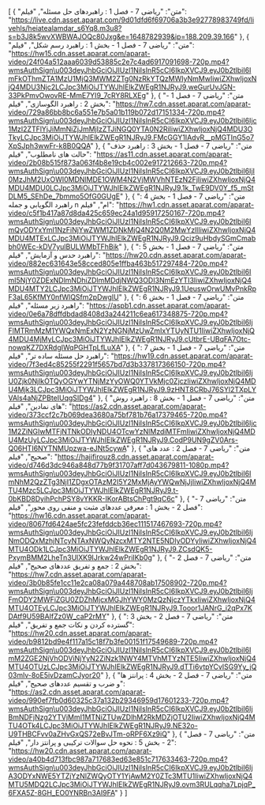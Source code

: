 [
  {
    "متن": "ریاضی 7 - فصل 1 : راهبردهای حل مسئله",
    "فیلم": "https://live.cdn.asset.aparat.com/9d01dfd6f69706a3b3e92778983749fd/livehls/heiatealamdar_s6Yq8.m3u8?s=b3J8k5wvXWBWAJOQc80Jxg&e=1648782939&ip=188.209.39.166"
  },
  {
    "متن": "ریاضی 7 - فصل 1 - بخش 1 : راهبرد رسم شکل",
    "فیلم": "https://hw15.cdn.asset.aparat.com/aparat-video/24f04a512aaa6039d53885c2e7c4ad6917091698-720p.mp4?wmsAuthSign\u003deyJhbGciOiJIUzI1NiIsInR5cCI6IkpXVCJ9.eyJ0b2tlbiI6ImFkOThmZTA1MzU1MjQ3MWM2ZTg0NzRkYTQzMWIyNmMwIiwiZXhwIjoxNjQ4MDU3Njc2LCJpc3MiOiJTYWJhIElkZWEgR1NJRyJ9.weGurUvJGN-33PkPmvOwovRE-MmE7YI9_7cRY8RLXEg"
  },
  {
    "متن": "ریاضی 7 - فصل 1 - بخش 2 : راهبرد الگوسازی",
    "فیلم": "https://hw7.cdn.asset.aparat.com/aparat-video/729a86bb8bc6a551e7b5a01b119b072d17151334-720p.mp4?wmsAuthSign\u003deyJhbGciOiJIUzI1NiIsInR5cCI6IkpXVCJ9.eyJ0b2tlbiI6Ijc1MzI2ZTFlYjJiMmNiZjJmMjIzZTJiNGQ0YTA0N2RiIiwiZXhwIjoxNjQ4MDU3OTkyLCJpc3MiOiJTYWJhIElkZWEgR1NJRyJ9.FMcGGY1IAdvR__pMGTInG5o7XpSJph3wwFr-k8B0QQA"
  },
  {
    "متن": "ریاضی 7 - فصل 1 - بخش 3 : راهبرد حذف حالت های نامطلوب",
    "فیلم": "https://as11.cdn.asset.aparat.com/aparat-video/2b08b515f873a063f4b8e19cb4c002e917212663-720p.mp4?wmsAuthSign\u003deyJhbGciOiJIUzI1NiIsInR5cCI6IkpXVCJ9.eyJ0b2tlbiI6IjI0MzJhM2UxOWI0MDNlMDE1OWM4N2VjMWVhNTEzN2FjIiwiZXhwIjoxNjQ4MDU4MDU0LCJpc3MiOiJTYWJhIElkZWEgR1NJRyJ9.1k_TwE9DV0Y_f5_mStDLM5_SEhDe_7bmmo5OfG0GUgE"
  },
  {
    "متن": "ریاضی 7 - فصل 1 - بخش 4 : راهبرد الگویابی و جمله n ام",
    "فیلم": "https://hw1.cdn.asset.aparat.com/aparat-video/c5f1b417a87d8da425c659ec24a1d95917250167-720p.mp4?wmsAuthSign\u003deyJhbGciOiJIUzI1NiIsInR5cCI6IkpXVCJ9.eyJ0b2tlbiI6ImQyODYxYmI1NzFiNjYwZWM1ZDNkMjQ4N2Q0M2MwYzllIiwiZXhwIjoxNjQ4MDU4MTExLCJpc3MiOiJTYWJhIElkZWEgR1NJRyJ9.Qciz9uHbdySGmCmabbh0WEc-kDV7yulBULWMbTFhBik"
  },
  {
    "متن": "ریاضی 7 - فصل 1 - بخش 5 : راهبرد حدس و آزمایش",
    "فیلم": "https://hw20.cdn.asset.aparat.com/aparat-video/882ec631643e58cced805e1ffba463b517297484-720p.mp4?wmsAuthSign\u003deyJhbGciOiJIUzI1NiIsInR5cCI6IkpXVCJ9.eyJ0b2tlbiI6ImI5NjY0ZDExNDlmNDhiZDlmMDdjNWQ3ODI3NmEzYTI3IiwiZXhwIjoxNjQ4MDU4MTY2LCJpc3MiOiJTYWJhIElkZWEgR1NJRyJ9.1UeuswOrwUMvPnkRpF3aL65KfMY0nfWlQSfm2pDwgIU"
  },
  {
    "متن": "ریاضی 7 - فصل 1 - بخش 6 : راهبرد زیر مسئله",
    "فیلم": "https://aspb1.cdn.asset.aparat.com/aparat-video/0e6a78dffdbdad8408d3a244211c6ea617348875-720p.mp4?wmsAuthSign\u003deyJhbGciOiJIUzI1NiIsInR5cCI6IkpXVCJ9.eyJ0b2tlbiI6IjFlMTRmMzM1YWQxNmExN2YzNGNjMzUwZmIxYTUyNTU1IiwiZXhwIjoxNjQ4MDU4MjMyLCJpc3MiOiJTYWJhIElkZWEgR1NJRyJ9.cUtbrE-UBqFA7Otc-nowqKZ7DXRdgIWqPGHTpLfLuXA"
  },
  {
    "متن": "ریاضی 7 - فصل 1 - بخش 7 : راهبرد حل مسئله ساده تر",
    "فیلم": "https://hw19.cdn.asset.aparat.com/aparat-video/7f3ed4c85255f2291f5657bd7d3b337817366150-720p.mp4?wmsAuthSign\u003deyJhbGciOiJIUzI1NiIsInR5cCI6IkpXVCJ9.eyJ0b2tlbiI6IjU0Zjk0NjlkOTQyOGYwYTNjMzYyOWQ0YTVkMjc0ZjczIiwiZXhwIjoxNjQ4MDU4Mjk3LCJpc3MiOiJTYWJhIElkZWEgR1NJRyJ9.9zHNT8CRbJ76SYl2TXpLYVAls4aNjZPBteIUqgSIDg4"
  },
  {
    "متن": "ریاضی 7 - فصل 1 - بخش 8 : راهبرد روش های نمادین",
    "فیلم": "https://as2.cdn.asset.aparat.com/aparat-video/373ccf2c7b069dea3680a75bf781b76a17379465-720p.mp4?wmsAuthSign\u003deyJhbGciOiJIUzI1NiIsInR5cCI6IkpXVCJ9.eyJ0b2tlbiI6Ijc1M2ZiNGIwMTFjNTNkODIyNDU4OTcwYzNlMzdiMTFmIiwiZXhwIjoxNjQ4MDU4MzUyLCJpc3MiOiJTYWJhIElkZWEgR1NJRyJ9.CodP9UN9gZV0Ars-Q06HTI6NYTNMUpzwa-eJNt5cywA"
  },
  {
    "متن": "ریاضی 7 - فصل 2 : عدد های صحیح",
    "فیلم": "https://hajifirouz8.cdn.asset.aparat.com/aparat-video/d746d3dc946a848d77b9f31707aff7d043679811-1080p.mp4?wmsAuthSign\u003deyJhbGciOiJIUzI1NiIsInR5cCI6IkpXVCJ9.eyJ0b2tlbiI6ImNhM2QzZTg3NjI1ZDgxOTAzM2I5Y2MxMjAyYWQwNjJjIiwiZXhwIjoxNjQ4MTU4Mzc5LCJpc3MiOiJTYWJhIElkZWEgR1NJRyJ9.t-0bKBD8DyihPchPSY8vYKKR-IKorABtsChPgt9qC6c"
  },
  {
    "متن": "ریاضی 7 - فصل 2 - بخش 1 : معرفی عددهای مثبت و منفی روی محور",
    "فیلم": "https://hw16.cdn.asset.aparat.com/aparat-video/8067fd6424ae5fc23fefddcb36ec111517467693-720p.mp4?wmsAuthSign\u003deyJhbGciOiJIUzI1NiIsInR5cCI6IkpXVCJ9.eyJ0b2tlbiI6IjNmODQxMzhjNTcyNTAxNWQyNzcxMTY2NTE5NDIyODYyIiwiZXhwIjoxNjQ4MTU4ODk1LCJpc3MiOiJTYWJhIElkZWEgR1NJRyJ9.ZCsdQK5-PxymBMM2LheTn3UlXK9IJrkw24wPriIKb0g"
  },
  {
    "متن": "ریاضی 7 - فصل 2 - بخش 2 : جمع و تفریق عددهای صحیح",
    "فیلم": "https://hw7.cdn.asset.aparat.com/aparat-video/3b0b85fe1cc11e2ca08a079a448708ab17508902-720p.mp4?wmsAuthSign\u003deyJhbGciOiJIUzI1NiIsInR5cCI6IkpXVCJ9.eyJ0b2tlbiI6IjFmODY2MWFiZGU0ZDZhMjcxMGJhYWY0MzQzNjczYTkxIiwiZXhwIjoxNjQ4MTU4OTEyLCJpc3MiOiJTYWJhIElkZWEgR1NJRyJ9.Tooor1JANrG_i2qPx7KDAtf9U59BAIfZz0W_caP2rMY"
  },
  {
    "متن": "ریاضی 7 - فصل 2 - بخش 3 : گسترده کردن و نکات جمع و تفریق",
    "فیلم": "https://hw20.cdn.asset.aparat.com/aparat-video/b9812bd9e4f117a15c18f7b3fe00151f17549689-720p.mp4?wmsAuthSign\u003deyJhbGciOiJIUzI1NiIsInR5cCI6IkpXVCJ9.eyJ0b2tlbiI6ImM2ZGE2NjVhODViNjYyN2ZiNzk1NWY4MTVhMTYzNTE5IiwiZXhwIjoxNjQ4MTU4OTUzLCJpc3MiOiJTYWJhIElkZWEgR1NJRyJ9.dTTi6vtpYCvISG9Yy_jQ03mlv-8oE5ivDzamCJyor20"
  },
  {
    "متن": "ریاضی 7 - فصل 2 - بخش 4 : پرانتز ها و ضرب و تقسیم عددهای صحیح",
    "فیلم": "https://as2.cdn.asset.aparat.com/aparat-video/990ef7fb0d60325c37a132b29346959d17601233-720p.mp4?wmsAuthSign\u003deyJhbGciOiJIUzI1NiIsInR5cCI6IkpXVCJ9.eyJ0b2tlbiI6IjBmNDFjNzg2YTVjMmI1MTNiZTUwZDlhM2RkMDZjOTU2IiwiZXhwIjoxNjQ4MTU4OTk4LCJpc3MiOiJTYWJhIElkZWEgR1NJRyJ9.NE32o-U9THBCFvv0aZHvGxQS72eBvJTm-oRPF6Xz9iQ"
  },
  {
    "متن": "ریاضی 7 - فصل 2 - بخش 5 : نحوه حل سوالات ترکیبی و پرانتز دار",
    "فیلم": "https://hw20.cdn.asset.aparat.com/aparat-video/a40b4d713fbc987a717683ed63e851c717633463-720p.mp4?wmsAuthSign\u003deyJhbGciOiJIUzI1NiIsInR5cCI6IkpXVCJ9.eyJ0b2tlbiI6IjA3ODYxNWE5YTZjYzNlZWQyOTY1YjAwM2Y0ZTc3MTU1IiwiZXhwIjoxNjQ4MTU5MDQ2LCJpc3MiOiJTYWJhIElkZWEgR1NJRyJ9.ovm3RULqqha7LpjqP_6FXA5Z-8GH_EO0YNRBn3AI9FA"
  }
]
